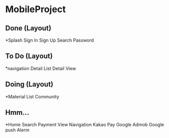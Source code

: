 # MobileProject

## Done (Layout)
*Splash
Sign In
Sign Up
Search Password

## To Do (Layout)
*navigation
Detail List
Detail View

## Doing (Layout)
*Material List
Community

## Hmm...
*Home
Search
Payment View
Navigation
Kakao Pay
Google Admob
Google push Alerm